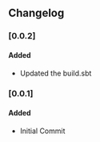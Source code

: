 ## Changelog
### [0.0.2]
#### Added
- Updated the build.sbt

### [0.0.1]
#### Added
- Initial Commit
